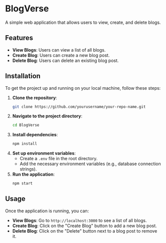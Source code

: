 # BlogVerse


A simple web application that allows users to view, create, and delete blogs.

## Features

- **View Blogs**: Users can view a list of all blogs.
- **Create Blog**: Users can create a new blog post.
- **Delete Blog**: Users can delete an existing blog post.

## Installation

To get the project up and running on your local machine, follow these steps:

1. **Clone the repository**:
    ```sh
    git clone https://github.com/yourusername/your-repo-name.git
    ```
2. **Navigate to the project directory**:
    ```sh
    cd BlogVerse
    ```
3. **Install dependencies**:
    ```sh
    npm install
    ```
4. **Set up environment variables**:
    - Create a `.env` file in the root directory.
    - Add the necessary environment variables (e.g., database connection strings).
5. **Run the application**:
    ```sh
    npm start
    ```

## Usage

Once the application is running, you can:

- **View Blogs**: Go to `http://localhost:3000` to see a list of all blogs.
- **Create Blog**: Click on the "Create Blog" button to add a new blog post.
- **Delete Blog**: Click on the "Delete" button next to a blog post to remove it.
